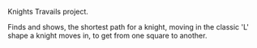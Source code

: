 Knights Travails project.

Finds and shows, the shortest path for a knight, moving in the classic 'L' shape a knight moves in, to get from one square to another.


